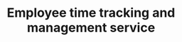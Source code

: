 ---
order: 2
title: Employee time tracking and management service
title_ru: Инструмент для планирования и отслеживания рабочего времени
year: 2023
company: Epam
type: B2E Web Service
type_ru: Корпоративный веб-сервис (B2E)
featured: true
summary: Enhanced and expanded workflows for a service used by 3,000+ employees. It combined functions for tracking and allocating working time—both individually and within projects and groups.
summary_ru: Совершенствовал и добавлял сценарии сервиса для 3000+ сотрудников. Он объединял функции учёта и распределения рабочего времени — как личного, так и внутри проектов и групп.

images_base: /assets/pix/cases/epam/time/
images_base_ru: /assets/pix/cases/epam/time-ru/

stages:
  - desc: "The tool manages different types of working hours—paid, vacation, overtime, and more. At the project level, it provides a summary across employees, showing how time is allocated or recorded."
    desc_ru: "Сервис учитывает разные типы рабочего времени — оплачиваемые часы, отпуска, переработки и др. На уровне проектов формируется сводка по сотрудникам, где видно как распределено или отработано время."
    images:
      - file: time1.jpg
        file_ru: ""
        caption: "List of active projects. For each project, a summary is shown across all team members, broken down by hour types: standard paid, vacation, overtime, and unpaid."
        caption_ru: "Список активных проектов. Для каждого проекта отображается сводка по всем сотрудникам — с разбивкой по типам часов: стандартные оплачиваемые, отпуска, переработки и неоплачиваемые."
        home: true
      - file: time2.png
        file_ru: ""
        caption: "Since this is a desktop service, a context menu was added with actions and links to other internal services for the project."
        caption_ru: "Так как это десктопный сервис, было добавлено контекстное меню с действиями и возможностью обращаться к другим внутренним сервисам для проекта."
        home: true
      - file: time3.png
        file_ru: ""
        caption: "From the list of projects/customers, you can drill down into the list of employees. I added advanced filtering and quick highlighting of problematic indicators."
        caption_ru: "От списка проектов/заказчиков можно пройти в список сотрудников. Я добавил расширенную фильтрацию и быструю подсветку проблемных показателей."
        home: false
      - file: time4.jpg
        file_ru: ""
        caption: "Added the option to expand an employee and view detailed stats. Example shows a dense case."
        caption_ru: "Сделал возможность раскрывать сотрудника и смотреть детализацию статистики. Пример — перегруженный случай."
        home: false
      - file: time5.png
        file_ru: ""
        caption: "Created navigation across projects/customers with favorites and smart search for quick access."
        caption_ru: "Сделал навигацию по проектам/заказчикам с быстрым поиском и избранным."
        home: false

  - desc: "Visual design with real data, final components, and&nbsp;micro-interactions."
    desc_ru: "Визуальный дизайн на&nbsp;реальных данных, финальные компоненты и&nbsp;микро-взаимодействия."
    images:
      - file: time4.jpg
        file_ru: ""
        caption: "Hi-fi: dashboard widgets"
        caption_ru: "Хай-фай: виджеты дашборда"
        home: false
      - file: time5.jpg
        file_ru: ""
        caption: "Hi-fi: analytics detail"
        caption_ru: "Хай-фай: детализация аналитики"
        home: false
      - file: time6.jpg
        file_ru: ""
        caption: "Hi-fi: reporting"
        caption_ru: "Хай-фай: отчётность"
        home: false

permalink: /cases/time/
---